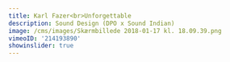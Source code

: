 ```yaml
---
title: Karl Fazer<br>Unforgettable
description: Sound Design (DPO x Sound Indian)
image: /cms/images/Skærmbillede 2018-01-17 kl. 18.09.39.png
vimeoID: '214193890'
showinslider: true
---
```














